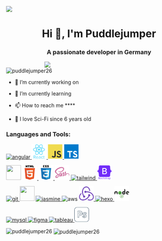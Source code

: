 
<img src="https://user-images.githubusercontent.com/40550117/178754612-db5418a6-62c4-4e9f-a0f2-5fadcae6e9ca.png">

<h1 align="center">Hi 👋, I'm Puddlejumper</h1>
<h3 align="center">A passionate developer in Germany</h3>
<img width="400" align="right" src="https://c.tenor.com/2uyENRmiUt0AAAAC/coding.gif">
<p align="left"> <img src="https://komarev.com/ghpvc/?username=puddlejumper26&label=Profile%20views&color=0e75b6&style=flat" alt="puddlejumper26" /> </p>

- 🔭 I’m currently working on 

- 🌱 I’m currently learning 

- 📫 How to reach me ****

- 🖖 I love Sci-Fi since 6 years old

<h3 align="left">Languages and Tools:</h3>

<p align="left"> 
      <!-- Angular -->
      <a href="https://angular.io" target="_blank" rel="noreferrer"> <img src="https://angular.io/assets/images/logos/angular/angular.svg" alt="angular" width="40" height="40"/> </a>
      <!-- React -->
      <a href="https://reactjs.org/" target="_blank" rel="noreferrer"> <img src="https://raw.githubusercontent.com/devicons/devicon/master/icons/react/react-original-wordmark.svg" alt="react" width="40" height="40"/> </a> 
      <!-- JS -->
      <a href="https://developer.mozilla.org/en-US/docs/Web/JavaScript" target="_blank" rel="noreferrer"> <img src="https://raw.githubusercontent.com/devicons/devicon/master/icons/javascript/javascript-original.svg" alt="javascript" width="40" height="40"/> </a>
      <!-- TS -->
      <a href="https://www.typescriptlang.org/" target="_blank" rel="noreferrer"> <img src="https://raw.githubusercontent.com/devicons/devicon/master/icons/typescript/typescript-original.svg" alt="typescript" width="40" height="40"/> </a> 
</p>

<p align="left">
      <!-- Rxjs -->
      <a href="https://rxjs.dev/" target="_blank"> <img src="https://user-images.githubusercontent.com/40550117/99902185-23247e00-2cbc-11eb-9161-0d020835933e.png" width="40" height="40"/></a>
      <!-- HTML5 -->
      <a href="https://www.w3.org/html/" target="_blank" rel="noreferrer"> <img src="https://raw.githubusercontent.com/devicons/devicon/master/icons/html5/html5-original-wordmark.svg" alt="html5" width="40" height="40"/> </a>
      <!-- CSS3 -->
      <a href="https://www.w3schools.com/css/" target="_blank" rel="noreferrer"> <img src="https://raw.githubusercontent.com/devicons/devicon/master/icons/css3/css3-original-wordmark.svg" alt="css3" width="40" height="40"/> </a> 
      <!-- Sass -->
      <a href="https://sass-lang.com" target="_blank" rel="noreferrer"> <img src="https://raw.githubusercontent.com/devicons/devicon/master/icons/sass/sass-original.svg" alt="sass" width="40" height="40"/> </a> 
      <!-- Tailwindcss-->
      <a href="https://tailwindcss.com/" target="_blank" rel="noreferrer"> <img src="https://www.vectorlogo.zone/logos/tailwindcss/tailwindcss-icon.svg" alt="tailwind" width="40" height="40"/> </a> 
      <!-- Bootstrap -->
      <a href="https://getbootstrap.com" target="_blank" rel="noreferrer"> <img src="https://raw.githubusercontent.com/devicons/devicon/master/icons/bootstrap/bootstrap-plain-wordmark.svg" alt="bootstrap" width="40" height="40"/> </a> 
</p>

<p align="left">
      <!-- Git -->
      <a href="https://git-scm.com/" target="_blank" rel="noreferrer"> <img src="https://www.vectorlogo.zone/logos/git-scm/git-scm-icon.svg" alt="git" width="40" height="40"/> </a> 
      <!-- -->
      <img src="https://user-images.githubusercontent.com/40550117/98719591-3f591e80-2390-11eb-9f8f-f68c29b9aa95.png" width="40" height="40"/>
      <!-- Jasmine -->
      <a href="https://jasmine.github.io/" target="_blank" rel="noreferrer"> <img src="https://www.vectorlogo.zone/logos/jasmine/jasmine-icon.svg" alt="jasmine" width="40" height="40"/> </a>
      <!--- AWS -->
      <a><img src="https://github.com/puddlejumper26/puddlejumper26/assets/40550117/d3ddd1c8-813f-4aef-ab72-78e41c7110c2" alt="aws" width="40" height="40"/></a>
      <!-- Redux -->
      <a href="https://redux.js.org" target="_blank" rel="noreferrer"> <img src="https://raw.githubusercontent.com/devicons/devicon/master/icons/redux/redux-original.svg" alt="redux" width="40" height="40"/> </a> 
      <!-- Hexo-->
      <a href="hexo.io/" target="_blank" rel="noreferrer"> <img src="https://www.vectorlogo.zone/logos/hexoio/hexoio-icon.svg" alt="hexo" width="40" height="40"/> </a> 
      <!-- Nodejs -->
      <a href="https://nodejs.org" target="_blank" rel="noreferrer"> <img src="https://raw.githubusercontent.com/devicons/devicon/master/icons/nodejs/nodejs-original-wordmark.svg" alt="nodejs" width="40" height="40"/> </a> 
</p>

<p align="left"> 
      <!-- sql --> 
      <a href="https://www.sql.com/" target="_blank" rel="noreferrer"> <img src="https://user-images.githubusercontent.com/40550117/178837393-9a982569-1915-4435-ab77-4fedd45144ac.png" alt="mysql" width="40" height="40"/> </a> 
      <!-- Figma -->
      <a href="https://www.figma.com/" target="_blank" rel="noreferrer"> <img src="https://www.vectorlogo.zone/logos/figma/figma-icon.svg" alt="figma" width="40" height="40"/> </a>
      <!-- Tableau -->
      <a href="https://www.tableau.com/" target="_blank" rel="noreferrer"><img src="https://user-images.githubusercontent.com/40550117/178832956-6759ccf1-1082-4499-b3b4-1451af048784.png" alt="tableau" width="40" height="40"/> </a>
      <!-- PS -->
      <a href="https://www.photoshop.com/en" target="_blank" rel="noreferrer"> <img src="https://raw.githubusercontent.com/devicons/devicon/master/icons/photoshop/photoshop-line.svg" alt="photoshop" width="40" height="40"/> </a>
</p>

<p><img align="left" src="https://github-readme-stats.vercel.app/api/top-langs?username=puddlejumper26&show_icons=true&locale=en&layout=compact" alt="puddlejumper26" /></p>


<p>&nbsp;<img align="center" src="https://github-readme-stats.vercel.app/api?username=puddlejumper26&show_icons=true&locale=en" alt="puddlejumper26" /></p>


